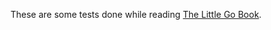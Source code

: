 These are some tests done while reading [The Little Go Book](http://openmymind.net/The-Little-Go-Book/).
